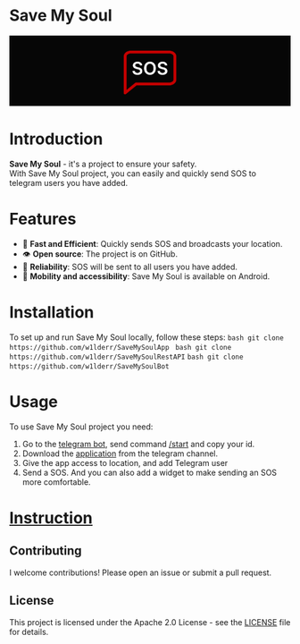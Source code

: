 # **Save My Soul**

<picture>
   <img alt="SaveMySoul Logo" src="https://github.com/w1lderr/SaveMySoulApp/blob/master/logoforeadme.png">
</picture>

# **Introduction**

**Save My Soul** - it's a project to ensure your safety.<br>
With Save My Soul project, you can easily and quickly send SOS to telegram users you have added.<br>

# **Features**
- 🚀 **Fast and Efficient**: Quickly sends SOS and broadcasts your location.
- 👁 **Open source**: The project is on GitHub.
- 💪 **Reliability**: SOS will be sent to all users you have added.
- 📱 **Mobility and accessibility**: Save My Soul is available on Android.

# **Installation**
To set up and run Save My Soul locally, follow these steps:
      ```bash
       git clone https://github.com/w1lderr/SaveMySoulApp
      ```
      ``` bash
       git clone https://github.com/w1lderr/SaveMySoulRestAPI
      ```
      ``` bash
       git clone https://github.com/w1lderr/SaveMySoulBot
      ```
   
# **Usage**
To use Save My Soul project you need:
  1. Go to the [telegram bot](@savemysoull_bot), send command [/start]() and copy your id.
  2. Download the [application](https://t.me/savemysoultelegramchannel) from the telegram channel.
  3. Give the app access to location, and add Telegram user
  4. Send a SOS. And you can also add a widget to make sending an SOS more comfortable.
  
# **[Instruction](https://save-my-soul-site-instruction.vercel.app/)**

## Contributing
I welcome contributions! Please open an issue or submit a pull request.

## License
This project is licensed under the Apache 2.0 License - see the [LICENSE](LICENSE) file for details.
